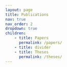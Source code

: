 ```yaml
---
layout: page
title: Publications
nav: true
nav_order: 2
dropdown: true
children: 
    - title: Papers
      permalink: /papers/
    - title: divider
    - title: Theses
      permalink: /theses/
---
```


